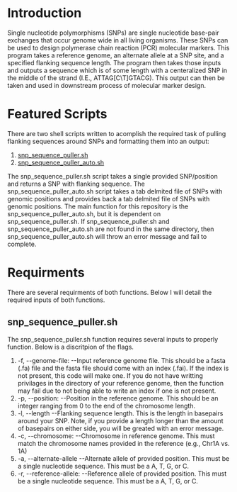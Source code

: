 # Introduction
Single nucleotide polymorphisms (SNPs) are single nucleotide base-pair exchanges that occur genome wide in all living organisms. These SNPs can be used to design polymerase chain reaction (PCR) molecular markers. This program takes a reference genome, an alternate allele at a SNP site, and a specified flanking sequence length. The program then takes those inputs and outputs a sequence which is of some length with a centeralized SNP in the middle of the strand (I.E., ATTAG[C\T]GTACG). This output can then be taken and used in downstream process of molecular marker design. 

# Featured Scripts
There are two shell scripts written to acomplish the required task of pulling flanking sequences around SNPs and formatting them into an output:
1. [snp_sequence_puller.sh](https://github.com/zjwinn/SNP-Sequence-Puller/blob/main/snp_sequence_puller.sh)
2. [snp_sequence_puller_auto.sh](https://github.com/zjwinn/SNP-Sequence-Puller/blob/main/snp_sequence_puller_auto.sh)

The snp_sequence_puller.sh script takes a single provided SNP/position and returns a SNP with flanking sequence. The snp_sequence_puller_auto.sh script takes a tab delmited file of SNPs with genomic positions and provides back a tab delmited file of SNPs with genomic positions. The main function for this repository is the snp_sequence_puller_auto.sh, but it is dependent on snp_sequence_puller.sh. If snp_sequence_puller.sh and snp_sequence_puller_auto.sh are not found in the same directory, then snp_sequence_puller_auto.sh will throw an error message and fail to complete.   

# Requirments
There are several requirments of both functions. Below I will detail the required inputs of both functions.

## snp_sequence_puller.sh
The snp_sequence_puller.sh function requires several inputs to properly function. Below is a discritpion of the flags.

1. -f, --genome-file:
--Input reference genome file. This should be a fasta (.fa) file and the fasta file should come with an index (.fai). If the index is not present, this code will make one. If you do not have writting privilages in the directory of your reference genome, then the function may fail due to not being able to write an index if one is not present.
2. -p, --position:
--Position in the reference genome. This should be an integer ranging from 0 to the end of the chromosome length.  
3. -l, --length
--Flanking sequence length. This is the length in basepairs around your SNP. Note, if you provide a length longer than the amount of basepairs on either side, you will be greated with an error message.
4. -c, --chromosome:
--Chromosome in reference genome. This must match the chromosome names provided in the reference (e.g., Chr1A vs. 1A)
5. -a, --alternate-allele
--Alternate allele of provided position. This must be a single nucleotide sequence. This must be a A, T, G, or C.
6. -r, --reference-allele:
--Reference allele of provided position. This must be a single nucleotide sequence. This must be a A, T, G, or C.

